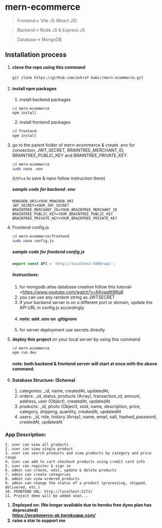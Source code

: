 # mern-ecommerce

> Frontend-> Vite JS (React JS)

> Backend-> Node JS & Express JS

> Database-> MongoDB

## Installation process

1. #### clone the repo using this command
   ```bash
   git clone https://github.com/ashraf-kabir/mern-ecommerce.git
   ```
2. #### install npm packages
   1. install backend packages
   ```bash
   cd mern-ecommerce
   npm install
   ```
   2. install frontend packages
   ```bash
   cd frontend
   npm install
   ```
3. go to the parent folder of mern-ecommerce & create .env for connection, JWT_SECRET, BRAINTREE_MERCHANT_ID, BRAINTREE_PUBLIC_KEY and BRAINTREE_PRIVATE_KEY.

   ```bash
   cd mern-ecommerce
   sudo nano .env
   ```

   (ctrl+x to save & nano follow instruction there)

   ##### sample code for backend .env

   ```env
   MONGODB_URI=YOUR_MONGODB_URI
   JWT_SECRET=YOUR_JWT_SECRET
   BRAINTREE_MERCHANT_ID=YOUR_BRAINTREE_MERCHANT_ID
   BRAINTREE_PUBLIC_KEY=YOUR_BRAINTREE_PUBLIC_KEY
   BRAINTREE_PRIVATE_KEY=YOUR_BRAINTREE_PRIVATE_KEY
   ```

4. Frontend config.js

   ```bash
   cd mern-ecommerce/frontend
   sudo nano config.js
   ```

   ##### sample code for frontend config.js

   ```javascript
   export const API = 'http://localhost:5000/api';
   ```

   ##### Instructions:

   1. for mongodb atlas database creation follow this tutorial->https://www.youtube.com/watch?v=KKyag6t98g8
   2. you can use any random string as JWTSECRET
   3. if your backend server is on a different port or domain, update the API URL in config.js accordingly
   4. #### note: add .env on .gitignore
   5. for server deployment use secrets directly

5. <b>deploy this project</b> on your local server by using this command

   ```bash
   cd mern-ecommerce
   npm run dev
   ```

   #### note: both backend & frontend server will start at once with the above command.

6. #### Database Structure: (Schema)
   1. categories: \_id, name, createdAt, updatedAt;
   2. orders: \_id, status, products (Array), transaction_id, amount, address, user (Object), createdAt, updatedAt
   3. products: \_id, photo (Object), sold, name, description, price, category, shipping, quantity, createdAt, updatedAt
   4. users: \_id, role, history (Array), name, email, salt, hashed_password, createdAt, updatedAt

### App Description:

    1. user can view all products
    2. user can view single product
    3. user can search products and view products by category and price range
    4. user can add to cart checkout products using credit card info
    5. user can register & sign in
    6. admin can create, edit, update & delete products
    7. admin can create categories
    8. admin can view ordered products
    9. admin can change the status of a product (processing, shipped, delivered, etc.)
    10. FRONTEND URL: http://localhost:5173/
    11. Project demo will be added soon...


1. <b>Deployed on: (No longer available due to heroku free dyno plan has deprecated)</br> https://ecommerce-ak.herokuapp.com/
2. raise a star to support me
